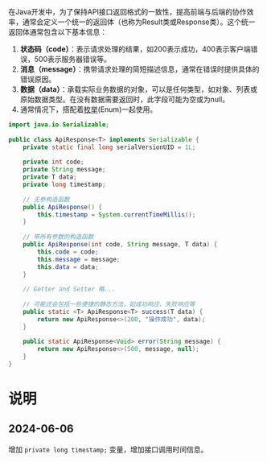 在Java开发中，为了保持API接口返回格式的一致性，提高前端与后端的协作效率，通常会定义一个统一的返回体（也称为Result类或Response类）。这个统一返回体通常包含以下基本信息：
1. **状态码（code）**：表示请求处理的结果，如200表示成功，400表示客户端错误，500表示服务器错误等。
2. **消息（message）**：携带请求处理的简短描述信息，通常在错误时提供具体的错误原因。
3. **数据（data）**：承载实际业务数据的对象，可以是任何类型，如对象、列表或原始数据类型。在没有数据需要返回时，此字段可能为空或为null。
4. 通常情况下，搭配着[枚举](枚举.md)(Enum)一起使用。

```java
import java.io.Serializable;  
  
public class ApiResponse<T> implements Serializable {  
    private static final long serialVersionUID = 1L;  
  
    private int code;  
    private String message;  
    private T data;
	private long timestamp;  
  
    // 无参构造函数  
    public ApiResponse() {
	    this.timestamp = System.currentTimeMillis();
    }  
  
    // 带所有参数的构造函数  
    public ApiResponse(int code, String message, T data) {  
        this.code = code;  
        this.message = message;  
        this.data = data;  
    }  
  
    // Getter and Setter 略...  
  
    // 可能还会包括一些便捷的静态方法，如成功响应、失败响应等  
    public static <T> ApiResponse<T> success(T data) {  
        return new ApiResponse<>(200, "操作成功", data);  
    }  
  
    public static ApiResponse<Void> error(String message) {  
        return new ApiResponse<>(500, message, null);  
    }  
}
```
# 说明

## 2024-06-06

增加 `private long timestamp;` 变量，增加接口调用时间信息。